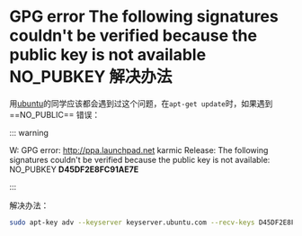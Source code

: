 # GPG error The following signatures couldn't be verified because the public key is not available NO_PUBKEY 解决办法

用[ubuntu](https://ubuntu.com/)的同学应该都会遇到过这个问题，在`apt-get update`时，如果遇到 ==NO_PUBLIC== 错误：

::: warning

W: GPG error: http://ppa.launchpad.net karmic Release: The following signatures couldn't be verified because the public key is not available: NO_PUBKEY **D45DF2E8FC91AE7E**

:::

解决办法：

````bash
sudo apt-key adv --keyserver keyserver.ubuntu.com --recv-keys D45DF2E8FC91AE7E
````

